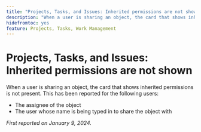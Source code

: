 ```yaml
---
title: "Projects, Tasks, and Issues: Inherited permissions are not shown"
description: "When a user is sharing an object, the card that shows inherited permissions is not present. "
hidefromtoc: yes
feature: Projects, Tasks, Work Management
---
```


# Projects, Tasks, and Issues: Inherited permissions are not shown

When a user is sharing an object, the card that shows inherited permissions is not present. This has been reported for the following users:

* The assignee of the object
* The user whose name is being typed in to share the object with

_First reported on January 9, 2024._

